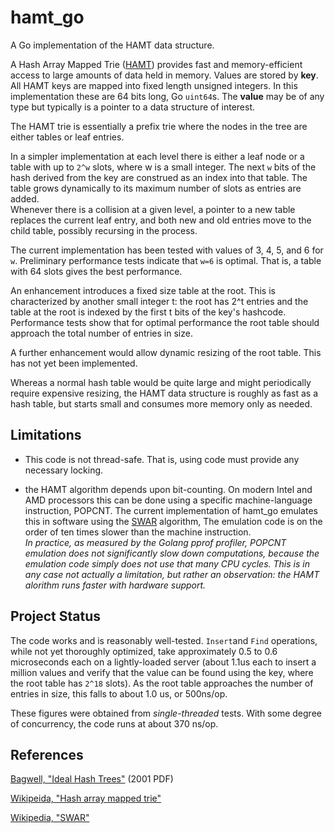 <h1 class="libTop">hamt_go</h1>

A Go implementation of the HAMT data structure.

A Hash Array Mapped Trie ([HAMT][bagwell2001]) 
provides fast and memory-efficient access to large amounts of data held 
in memory.  Values are stored by **key**.  All HAMT keys are mapped into 
fixed length unsigned integers. In this implementation these are 64 bits
long, Go `uint64`s.  The **value** may be of any type but typically is a 
pointer to a data structure of interest.

The HAMT trie is essentially a prefix trie where the nodes in the tree
are either tables or leaf entries.

In a simpler implementation at each level there is either a leaf node
or a table with up to `2^w` slots, where w is a small 
integer.  The next `w` bits of the hash 
derived from the key are construed as an index into that table.  The
table grows dynamically to its maximum number of slots as entries are added.  
Whenever there is a 
collision at a given level, a pointer to a new table replaces the current 
leaf entry,
and both new and old entries move to the child table, possibly 
recursing in the process.

The current implementation has been tested with values of
3, 4, 5, and 6 for `w`.  Preliminary performance tests indicate 
that `w=6` is optimal.  That is, a table with 64 slots gives the best
performance.  

An enhancement introduces a fixed size table at the root.  This is
characterized by another small integer t: the root has 2^t entries
and the table at the root is indexed by the first t bits of the
key's hashcode.  Performance tests show that for optimal performance
the root table should approach the total number of entries in size.

A further enhancement would allow dynamic resizing of the root table.
This has not yet been implemented.

Whereas a normal hash table would be quite large and might periodically
require expensive resizing, the HAMT data structure is roughly 
as fast as a hash table, but starts small and consumes more memory only 
as needed.

## Limitations

* This code is not thread-safe.  That is, using code must provide any
necessary locking.

* the HAMT algorithm depends upon bit-counting.  On modern Intel and AMD 
processors this 
can be done using a specific machine-language instruction, POPCNT.  The current
implementation of hamt_go emulates this in software using the 
[SWAR][wiki-swar] algorithm,  The emulation code is on the order of ten times
slower than the machine instruction.  
*In practice, as measured by the Golang pprof profiler, POPCNT emulation does not significantly slow down computations, because the emulation code simply does not use that many CPU cycles.*
*This is in any case not actually a limitation, but rather an observation: the HAMT alorithm runs faster with hardware support.*

## Project Status

The code works and is reasonably well-tested. 
`Insert`and  `Find` operations, while not yet thoroughly optimized, 
take approximately  0.5 to 0.6 microseconds each on a lightly-loaded server 
(about 1.1us each to insert a million values and verify that the 
value can be found using the key, where the root table has `2^18` slots).  As the root table approaches the 
number of entries in size, this falls to about 1.0 us, or 500ns/op.

These figures were obtained from *single-threaded* tests.  With some degree 
of concurrency, the code runs at about 370 ns/op.

## References

[Bagwell, "Ideal Hash Trees"][bagwell2001]  (2001 PDF)

[Wikipeida, "Hash array mapped trie"][wiki-hamt]

[Wikipedia, "SWAR"][wiki-swar]


[bagwell2001]: http://infoscience.epfl.ch/record/64398/files/idealhashtrees.pdf

[wiki-hamt]: http://en.wikipedia.org/wiki/Hash_array_mapped_trie

[wiki-swar]: http://en.wikipedia.org/wiki/SWAR
